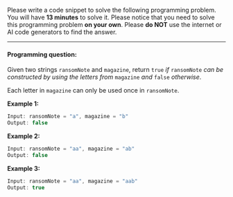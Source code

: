 Please write a code snippet to solve the following programming problem. You will have **13 minutes** to solve it. Please notice that you need to solve this programming problem **on your own**.  Please **do NOT** use the internet or AI code generators to find the answer.

---

#### Programming question:

Given two strings `ransomNote` and `magazine`, return `true` *if* `ransomNote` *can be constructed by using the letters from* `magazine` *and* `false` *otherwise*.

Each letter in `magazine` can only be used once in `ransomNote`.



**Example 1:**

```javascript
Input: ransomNote = "a", magazine = "b"
Output: false
```

**Example 2:**

```javascript
Input: ransomNote = "aa", magazine = "ab"
Output: false
```

**Example 3:**

```javascript
Input: ransomNote = "aa", magazine = "aab"
Output: true
```
